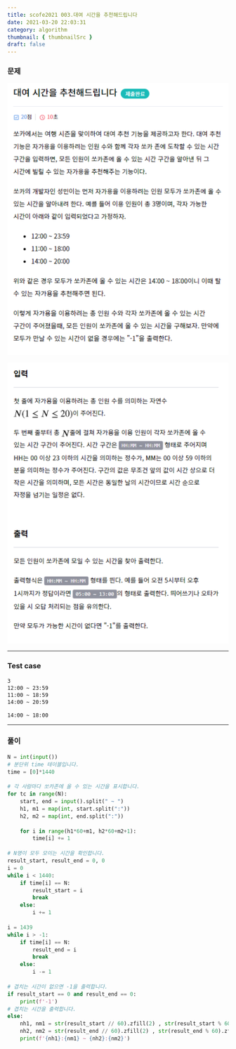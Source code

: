 ```yaml
---
title: scofe2021 003.대여 시간을 추천해드립니다
date: 2021-03-20 22:03:31
category: algorithm
thumbnail: { thumbnailSrc }
draft: false
---
```


### 문제

![대여시간추천해드립니다1](./Algoimages/대여시간추천해드립니다1.png)

![대여시간추천해드립니다2](./Algoimages/대여시간추천해드립니다2.png)

----

### Test case

```
3
12:00 ~ 23:59
11:00 ~ 18:59
14:00 ~ 20:59
```

```
14:00 ~ 18:00
```

---

### 풀이

```python
N = int(input())
# 분단위 time 테이블입니다.
time = [0]*1440

# 각 사람마다 쏘카존에 올 수 있는 시간을 표시합니다.
for tc in range(N):
	start, end = input().split(" ~ ")
	h1, m1 = map(int, start.split(":"))
	h2, m2 = map(int, end.split(":"))

	for i in range(h1*60+m1, h2*60+m2+1):
		time[i] += 1

# N명이 모두 모이는 시간을 확인합니다.
result_start, result_end = 0, 0
i = 0
while i < 1440:
	if time[i] == N:
		result_start = i
		break
	else:
		i += 1

i = 1439
while i > -1:
	if time[i] == N:
		result_end = i
		break
	else:
		i -= 1

# 겹치는 시간이 없으면 -1을 출력합니다.
if result_start == 0 and result_end == 0:
	print(f'-1')
# 겹치는 시간을 출력합니다.
else:
	nh1, nm1 = str(result_start // 60).zfill(2) , str(result_start % 60).zfill(2)
	nh2, nm2 = str(result_end // 60).zfill(2) , str(result_end % 60).zfill(2)
	print(f'{nh1}:{nm1} ~ {nh2}:{nm2}')
```

